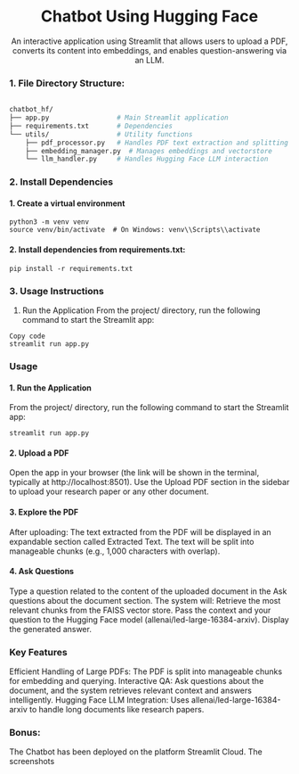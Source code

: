 <div align="center">

# Chatbot Using Hugging Face

An interactive application using Streamlit that allows users to upload a PDF, converts its content into embeddings, and enables question-answering via an LLM.
</div>

### 1. File Directory Structure:
```bash

chatbot_hf/
├── app.py                 # Main Streamlit application
├── requirements.txt       # Dependencies
└── utils/                 # Utility functions
    ├── pdf_processor.py   # Handles PDF text extraction and splitting
    ├── embedding_manager.py  # Manages embeddings and vectorstore
    └── llm_handler.py     # Handles Hugging Face LLM interaction
```
### 2. Install Dependencies
#### 1. Create a virtual environment
```
python3 -m venv venv
source venv/bin/activate  # On Windows: venv\\Scripts\\activate
```
#### 2. Install dependencies from requirements.txt:
```
pip install -r requirements.txt
```
### 3. Usage Instructions
1. Run the Application
From the project/ directory, run the following command to start the Streamlit app:

```
Copy code
streamlit run app.py
```
### Usage
#### 1. Run the Application
From the project/ directory, run the following command to start the Streamlit app:

```
streamlit run app.py
```
#### 2. Upload a PDF
Open the app in your browser (the link will be shown in the terminal, typically at http://localhost:8501).
Use the Upload PDF section in the sidebar to upload your research paper or any other document.

#### 3. Explore the PDF
After uploading:
The text extracted from the PDF will be displayed in an expandable section called Extracted Text.
The text will be split into manageable chunks (e.g., 1,000 characters with overlap).

#### 4. Ask Questions
Type a question related to the content of the uploaded document in the Ask questions about the document section.
The system will:
Retrieve the most relevant chunks from the FAISS vector store.
Pass the context and your question to the Hugging Face model (allenai/led-large-16384-arxiv).
Display the generated answer.

### Key Features
Efficient Handling of Large PDFs:
The PDF is split into manageable chunks for embedding and querying.
Interactive QA:
Ask questions about the document, and the system retrieves relevant context and answers intelligently.
Hugging Face LLM Integration:
Uses allenai/led-large-16384-arxiv to handle long documents like research papers.

### Bonus:
The Chatbot has been deployed on the platform Streamlit Cloud. The screenshots
